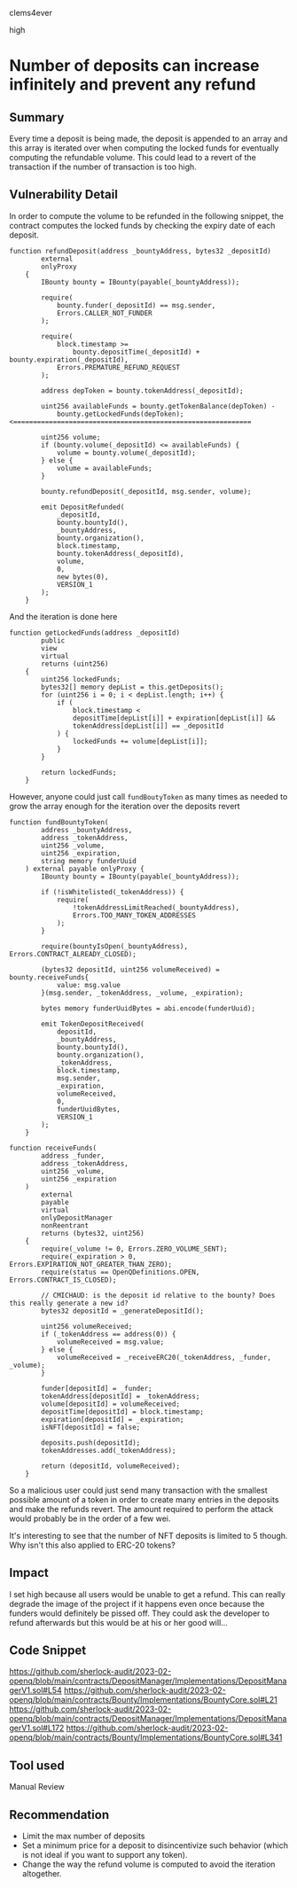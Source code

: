 clems4ever

high

# Number of deposits can increase infinitely and prevent any refund

## Summary

Every time a deposit is being made, the deposit is appended to an array and this array is iterated over when computing the locked funds for eventually computing the refundable volume. This could lead to a revert of the transaction if the number of transaction is too high.

## Vulnerability Detail

In order to compute the volume to be refunded in the following snippet, the contract computes the locked funds by checking the expiry date of each deposit.

```solidity
function refundDeposit(address _bountyAddress, bytes32 _depositId)
        external
        onlyProxy
    {
        IBounty bounty = IBounty(payable(_bountyAddress));

        require(
            bounty.funder(_depositId) == msg.sender,
            Errors.CALLER_NOT_FUNDER
        );

        require(
            block.timestamp >=
                bounty.depositTime(_depositId) + bounty.expiration(_depositId),
            Errors.PREMATURE_REFUND_REQUEST
        );

        address depToken = bounty.tokenAddress(_depositId);

        uint256 availableFunds = bounty.getTokenBalance(depToken) -
            bounty.getLockedFunds(depToken); <============================================================

        uint256 volume;
        if (bounty.volume(_depositId) <= availableFunds) {
            volume = bounty.volume(_depositId);
        } else {
            volume = availableFunds;
        }

        bounty.refundDeposit(_depositId, msg.sender, volume);

        emit DepositRefunded(
            _depositId,
            bounty.bountyId(),
            _bountyAddress,
            bounty.organization(),
            block.timestamp,
            bounty.tokenAddress(_depositId),
            volume,
            0,
            new bytes(0),
            VERSION_1
        );
    }
```

And the iteration is done here

```solidity
function getLockedFunds(address _depositId)
        public
        view
        virtual
        returns (uint256)
    {
        uint256 lockedFunds;
        bytes32[] memory depList = this.getDeposits();
        for (uint256 i = 0; i < depList.length; i++) {
            if (
                block.timestamp <
                depositTime[depList[i]] + expiration[depList[i]] &&
                tokenAddress[depList[i]] == _depositId
            ) {
                lockedFunds += volume[depList[i]];
            }
        }

        return lockedFunds;
    }
```

However, anyone could just call `fundBoutyToken` as many times as needed to grow the array enough for the iteration over the deposits revert

```solidity
function fundBountyToken(
        address _bountyAddress,
        address _tokenAddress,
        uint256 _volume,
        uint256 _expiration,
        string memory funderUuid
    ) external payable onlyProxy {
        IBounty bounty = IBounty(payable(_bountyAddress));

        if (!isWhitelisted(_tokenAddress)) {
            require(
                !tokenAddressLimitReached(_bountyAddress),
                Errors.TOO_MANY_TOKEN_ADDRESSES
            );
        }

        require(bountyIsOpen(_bountyAddress), Errors.CONTRACT_ALREADY_CLOSED);

        (bytes32 depositId, uint256 volumeReceived) = bounty.receiveFunds{
            value: msg.value
        }(msg.sender, _tokenAddress, _volume, _expiration);

        bytes memory funderUuidBytes = abi.encode(funderUuid);

        emit TokenDepositReceived(
            depositId,
            _bountyAddress,
            bounty.bountyId(),
            bounty.organization(),
            _tokenAddress,
            block.timestamp,
            msg.sender,
            _expiration,
            volumeReceived,
            0,
            funderUuidBytes,
            VERSION_1
        );
    }
```

```solidity
function receiveFunds(
        address _funder,
        address _tokenAddress,
        uint256 _volume,
        uint256 _expiration
    )
        external
        payable
        virtual
        onlyDepositManager
        nonReentrant
        returns (bytes32, uint256)
    {
        require(_volume != 0, Errors.ZERO_VOLUME_SENT);
        require(_expiration > 0, Errors.EXPIRATION_NOT_GREATER_THAN_ZERO);
        require(status == OpenQDefinitions.OPEN, Errors.CONTRACT_IS_CLOSED);

        // CMICHAUD: is the deposit id relative to the bounty? Does this really generate a new id?
        bytes32 depositId = _generateDepositId();

        uint256 volumeReceived;
        if (_tokenAddress == address(0)) {
            volumeReceived = msg.value;
        } else {
            volumeReceived = _receiveERC20(_tokenAddress, _funder, _volume);
        }

        funder[depositId] = _funder;
        tokenAddress[depositId] = _tokenAddress;
        volume[depositId] = volumeReceived;
        depositTime[depositId] = block.timestamp;
        expiration[depositId] = _expiration;
        isNFT[depositId] = false;

        deposits.push(depositId);
        tokenAddresses.add(_tokenAddress);

        return (depositId, volumeReceived);
    }
```

So a malicious user could just send many transaction with the smallest possible amount of a token in order to create many entries in the deposits and make the refunds revert. The amount required to perform the attack would probably be in the order of a few wei.

It's interesting to see that the number of NFT deposits is limited to 5 though. Why isn't this also applied to ERC-20 tokens?

## Impact

I set high because all users would be unable to get a refund. This can really degrade the image of the project if it happens even once because the funders would definitely be pissed off. They could ask the developer to refund afterwards but this would be at his or her good will...

## Code Snippet

https://github.com/sherlock-audit/2023-02-openq/blob/main/contracts/DepositManager/Implementations/DepositManagerV1.sol#L54
https://github.com/sherlock-audit/2023-02-openq/blob/main/contracts/Bounty/Implementations/BountyCore.sol#L21
https://github.com/sherlock-audit/2023-02-openq/blob/main/contracts/DepositManager/Implementations/DepositManagerV1.sol#L172
https://github.com/sherlock-audit/2023-02-openq/blob/main/contracts/Bounty/Implementations/BountyCore.sol#L341

## Tool used

Manual Review

## Recommendation

- Limit the max number of deposits
- Set a minimum price for a deposit to disincentivize such behavior (which is not ideal if you want to support any token).
- Change the way the refund volume is computed to avoid the iteration altogether.